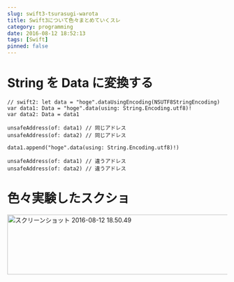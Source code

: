 ```yaml
---
slug: swift3-tsurasugi-warota
title: Swift3について色々まとめていくスレ
category: programming
date: 2016-08-12 18:52:13
tags: [Swift]
pinned: false
---
```


# String を Data に変換する

```
// swift2: let data = "hoge".dataUsingEncoding(NSUTF8StringEncoding)
var data1: Data = "hoge".data(using: String.Encoding.utf8)!
var data2: Data = data1

unsafeAddress(of: data1) // 同じアドレス
unsafeAddress(of: data2) // 同じアドレス

data1.append("hoge".data(using: String.Encoding.utf8)!)

unsafeAddress(of: data1) // 違うアドレス
unsafeAddress(of: data2) // 違うアドレス
```

# 色々実験したスクショ

<img src="http://53ningen.com/wp-content/uploads/2016/08/aa6414b731a2c5e2a2851dfc1532dd63.png" alt="スクリーンショット 2016-08-12 18.50.49" width="642" height="137" class="aligncenter size-full wp-image-532" />
